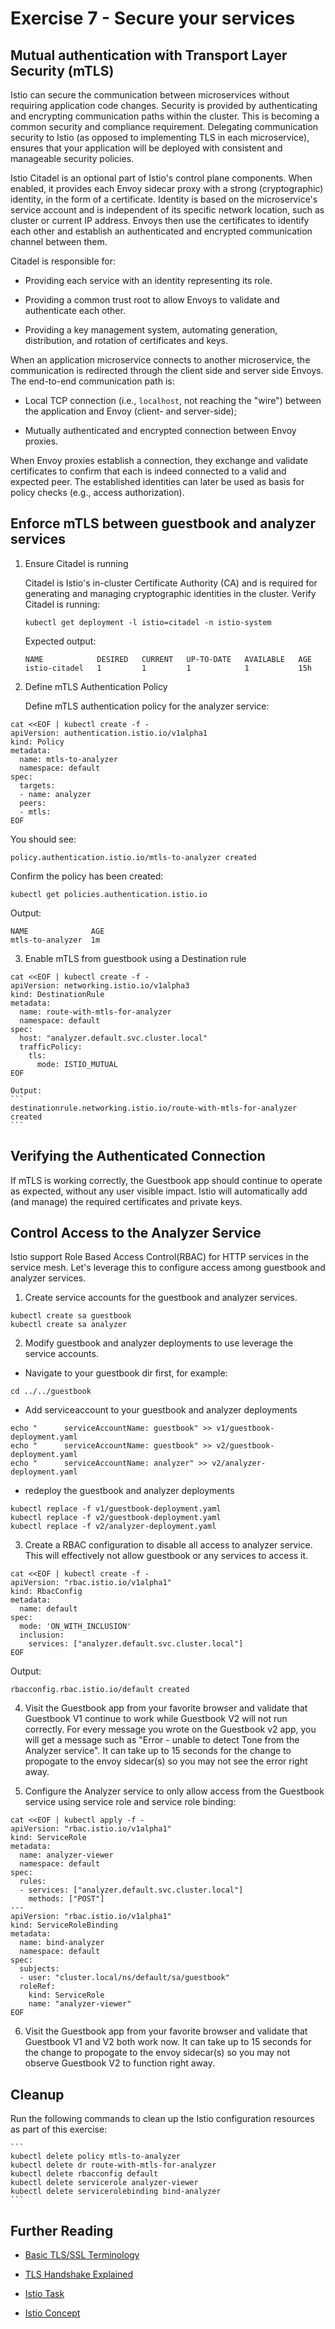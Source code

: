 # Exercise 7 - Secure your services 

## Mutual authentication with Transport Layer Security (mTLS)

Istio can secure the communication between microservices without requiring application code changes. Security is provided by authenticating and encrypting communication paths within the cluster. This is becoming a common security and compliance requirement. Delegating communication security to Istio (as opposed to implementing TLS in each microservice), ensures that your application will be deployed with consistent and manageable security policies.

Istio Citadel is an optional part of Istio's control plane components. When enabled, it provides each Envoy sidecar proxy with a strong (cryptographic) identity, in the form of a certificate.
Identity is based on the microservice's service account and is independent of its specific network location, such as cluster or current IP address.
Envoys then use the certificates to identify each other and establish an authenticated and encrypted communication channel between them.

Citadel is responsible for:

* Providing each service with an identity representing its role.

* Providing a common trust root to allow Envoys to validate and authenticate each other.

* Providing a key management system, automating generation, distribution, and rotation of certificates and keys.

When an application microservice connects to another microservice, the communication is redirected through the client side and server side Envoys. The end-to-end communication path is:

* Local TCP connection (i.e., `localhost`, not reaching the "wire") between the application and Envoy (client- and server-side);

* Mutually authenticated and encrypted connection between Envoy proxies.

When Envoy proxies establish a connection, they exchange and validate certificates to confirm that each is indeed connected to a valid and expected peer. The established identities can later be used as basis for policy checks (e.g., access authorization).

## Enforce mTLS between guestbook and analyzer services

1. Ensure Citadel is running

    Citadel is Istio's in-cluster Certificate Authority (CA) and is required for generating and managing cryptographic identities in the cluster.
    Verify Citadel is running:

    ```shell
    kubectl get deployment -l istio=citadel -n istio-system
    ```

    Expected output:

    ```shell
    NAME            DESIRED   CURRENT   UP-TO-DATE   AVAILABLE   AGE
    istio-citadel   1         1         1            1           15h
    ```

2. Define mTLS Authentication Policy

   Define mTLS authentication policy for the analyzer service:

```shell
cat <<EOF | kubectl create -f -
apiVersion: authentication.istio.io/v1alpha1
kind: Policy
metadata:
  name: mtls-to-analyzer
  namespace: default
spec:
  targets:
  - name: analyzer
  peers:
  - mtls:
EOF
```
   
   You should see:
    
   ```shell
   policy.authentication.istio.io/mtls-to-analyzer created
   ```

   Confirm the policy has been created:
    
   ```shell
   kubectl get policies.authentication.istio.io
   ```
   
   Output:
   
   ```shell
   NAME              AGE
   mtls-to-analyzer  1m
   ```

3. Enable mTLS from guestbook using a Destination rule

```shell
cat <<EOF | kubectl create -f -
apiVersion: networking.istio.io/v1alpha3
kind: DestinationRule
metadata:
  name: route-with-mtls-for-analyzer
  namespace: default
spec:
  host: "analyzer.default.svc.cluster.local"
  trafficPolicy:
    tls:
      mode: ISTIO_MUTUAL
EOF
```
    Output:
    ```
    destinationrule.networking.istio.io/route-with-mtls-for-analyzer created
    ```

## Verifying the Authenticated Connection

If mTLS is working correctly, the Guestbook app should continue to operate as expected, without any user visible impact. Istio will automatically add (and manage) the required certificates and private keys. 

## Control Access to the Analyzer Service

Istio support Role Based Access Control(RBAC) for HTTP services in the service mesh.  Let's leverage this to configure access among guestbook and analyzer services.

1. Create service accounts for the guestbook and analyzer services.


```shell
kubectl create sa guestbook
kubectl create sa analyzer
```

2. Modify guestbook and analyzer deployments to use leverage the service accounts.

* Navigate to your guestbook dir first, for example:
```shell
cd ../../guestbook
```

* Add serviceaccount to your guestbook and analyzer deployments

```shell
echo "      serviceAccountName: guestbook" >> v1/guestbook-deployment.yaml
echo "      serviceAccountName: guestbook" >> v2/guestbook-deployment.yaml
echo "      serviceAccountName: analyzer" >> v2/analyzer-deployment.yaml
```

* redeploy the guestbook and analyzer deployments
```shell
kubectl replace -f v1/guestbook-deployment.yaml
kubectl replace -f v2/guestbook-deployment.yaml
kubectl replace -f v2/analyzer-deployment.yaml
```

3. Create a RBAC configuration to disable all access to analyzer service.  This will effectively not allow guestbook or any services to access it.

```shell
cat <<EOF | kubectl create -f -
apiVersion: "rbac.istio.io/v1alpha1"
kind: RbacConfig
metadata:
  name: default
spec:
  mode: 'ON_WITH_INCLUSION'
  inclusion:
    services: ["analyzer.default.svc.cluster.local"]
EOF
```

   Output:
   ```
   rbacconfig.rbac.istio.io/default created
   ```
   
4.  Visit the Guestbook app from your favorite browser and validate that Guestbook V1 continue to work while Guestbook V2 will not run correctly.   For every message you wrote on the Guestbook v2 app, you will get a message such as "Error - unable to detect Tone from the Analyzer service".  It can take up to 15 seconds for the change to propogate to the envoy sidecar(s) so you may not see the error right away.

5. Configure the Analyzer service to only allow access from the Guestbook service using service role and service role binding:

```
cat <<EOF | kubectl apply -f -
apiVersion: "rbac.istio.io/v1alpha1"
kind: ServiceRole
metadata:
  name: analyzer-viewer
  namespace: default
spec:
  rules:
  - services: ["analyzer.default.svc.cluster.local"]
    methods: ["POST"]
---
apiVersion: "rbac.istio.io/v1alpha1"
kind: ServiceRoleBinding
metadata:
  name: bind-analyzer
  namespace: default
spec:
  subjects:
  - user: "cluster.local/ns/default/sa/guestbook"
  roleRef:
    kind: ServiceRole
    name: "analyzer-viewer"
EOF
```

6.  Visit the Guestbook app from your favorite browser and validate that Guestbook V1 and V2 both work now.  It can take up to 15 seconds for the change to propogate to the envoy sidecar(s) so you may not observe Guestbook V2 to function right away.

## Cleanup

Run the following commands to clean up the Istio configuration resources as part of this exercise:

    ```
    kubectl delete policy mtls-to-analyzer
    kubectl delete dr route-with-mtls-for-analyzer
    kubectl delete rbacconfig default
    kubectl delete servicerole analyzer-viewer 
    kubectl delete servicerolebinding bind-analyzer
    ```

## Further Reading

* [Basic TLS/SSL Terminology](https://dzone.com/articles/tlsssl-terminology-and-basics)

* [TLS Handshake Explained](https://www.ibm.com/support/knowledgecenter/en/SSFKSJ_7.1.0/com.ibm.mq.doc/sy10660_.htm)

* [Istio Task](https://istio.io/docs/tasks/security/mutual-tls.html)

* [Istio Concept](https://istio.io/docs/concepts/security/mutual-tls.html)
